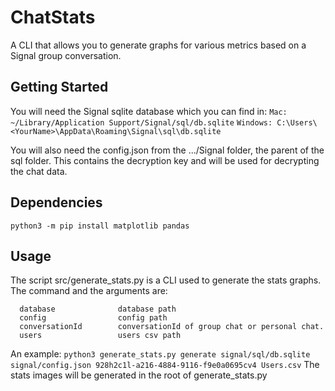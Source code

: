 # ChatStats

A CLI that allows you to generate graphs for various metrics based on a Signal group conversation.

## Getting Started

You will need the Signal sqlite database which you can find in:
```Mac: ~/Library/Application Support/Signal/sql/db.sqlite```
```Windows: C:\Users\<YourName>\AppData\Roaming\Signal\sql\db.sqlite```

You will also need the config.json from the .../Signal folder, the parent of the sql folder. 
This contains the decryption key and will be used for decrypting the chat data.

## Dependencies
```
python3 -m pip install matplotlib pandas
```

## Usage

The script src/generate_stats.py is a CLI used to generate the stats graphs.
The command and the arguments are:
```positional arguments:
  database              database path
  config                config path
  conversationId        conversationId of group chat or personal chat.
  users                 users csv path
  ```
An example:
```python3 generate_stats.py generate signal/sql/db.sqlite signal/config.json 928h2c1l-a216-4884-9116-f9e0a0695cv4 Users.csv```
The stats images will be generated in the root of generate_stats.py
